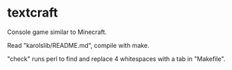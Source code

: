 # textcraft
Console game similar to Minecraft.

Read "karolslib/README.md", compile with make.

"check" runs perl to find and replace 4 whitespaces with a tab in "Makefile".
